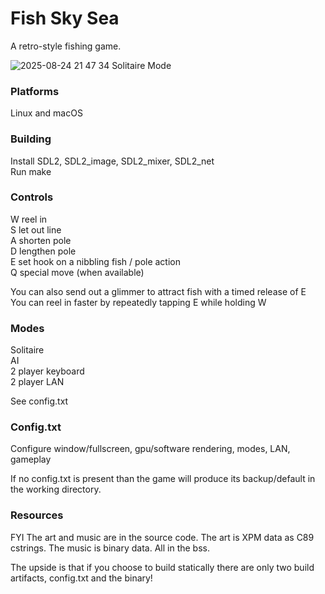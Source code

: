 Fish Sky Sea
==========

A retro-style fishing game.

![2025-08-24 21 47 34](https://github.com/user-attachments/assets/8db3ba43-d17d-471f-8418-be5ec208baa5)
Solitaire Mode

### Platforms

Linux and macOS

### Building

Install SDL2, SDL2_image, SDL2_mixer, SDL2_net  
Run make

### Controls
W reel in  
S let out line  
A shorten pole  
D lengthen pole  
E set hook on a nibbling fish / pole action  
Q special move (when available)

You can also send out a glimmer to attract fish with a timed release of E   
You can reel in faster by repeatedly tapping E while holding W  

### Modes

Solitaire  
AI  
2 player keyboard  
2 player LAN

See config.txt

### Config.txt

Configure window/fullscreen, gpu/software rendering, modes, LAN, gameplay

If no config.txt is present than the game will produce its backup/default in the working directory.

### Resources

FYI The art and music are in the source code. The art is XPM data as C89 cstrings. The music is binary data. All in the bss.


The upside is that if you choose to build statically there are only two build artifacts, config.txt and the binary!
